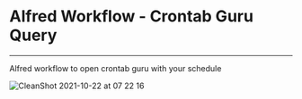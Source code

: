 # Alfred Workflow - Crontab Guru Query

---

Alfred workflow to open crontab guru with your schedule


![CleanShot 2021-10-22 at 07 22 16](https://user-images.githubusercontent.com/633250/138461249-9e724344-eb55-4107-bda4-aaec52f10b48.gif)
